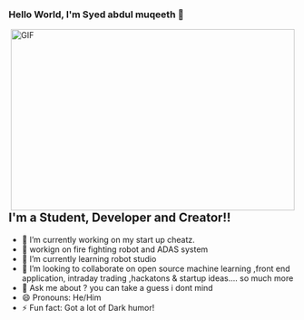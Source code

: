 ### Hello World, I'm Syed abdul muqeeth  👋

 <img align="right" alt="GIF" src="https://github.com/arsentieva/arsentieva/blob/main/code.gif?raw=true" width="500" height="320" />


## I'm a Student, Developer and  Creator!!
- 🔭 I’m currently working on my start up cheatz.
- 🙇 workign on fire fighting robot and ADAS system 
- 🌱 I’m currently learning robot studio
- 👯 I’m looking to collaborate on open source machine learning ,front end application, intraday trading ,hackatons & startup ideas.... so much more 
- 💬 Ask me about ? you can take a guess i dont mind 
- 😄 Pronouns: He/Him
- ⚡ Fun fact: Got a lot of Dark humor!


